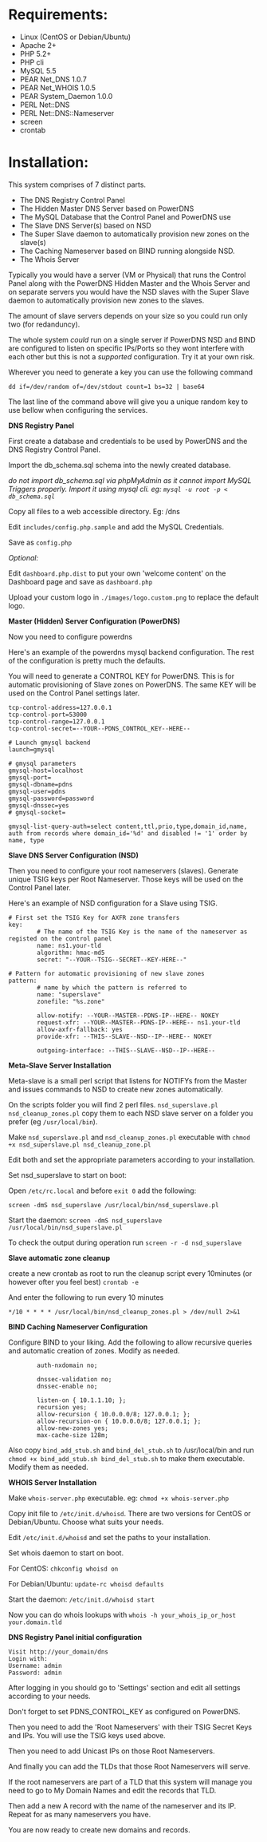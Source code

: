 # Requirements:

* Linux (CentOS or Debian/Ubuntu)
* Apache 2+
* PHP 5.2+
* PHP cli
* MySQL 5.5
* PEAR Net_DNS 1.0.7
* PEAR Net_WHOIS 1.0.5
* PEAR System_Daemon 1.0.0
* PERL Net::DNS
* PERL Net::DNS::Nameserver
* screen
* crontab

# Installation:

This system comprises of 7 distinct parts.

* The DNS Registry Control Panel
* The Hidden Master DNS Server based on PowerDNS
* The MySQL Database that the Control Panel and PowerDNS use
* The Slave DNS Server(s) based on NSD
* The Super Slave daemon to automatically provision new zones on the slave(s)
* The Caching Nameserver based on BIND running alongside NSD.  
* The Whois Server

Typically you would have a server (VM or Physical) that runs the Control Panel along with the PowerDNS Hidden Master and the Whois Server and on separate servers you would have the NSD slaves with the Super Slave daemon to automatically provision new zones to the slaves.

The amount of slave servers depends on your size so you could run only two (for redanduncy).

The whole system *could* run on a single server if PowerDNS NSD and BIND are configured to listen on specific IPs/Ports so they wont interfere with each other but this is not a *supported* configuration. Try it at your own risk.

Wherever you need to generate a key you can use the following command

`dd if=/dev/random of=/dev/stdout count=1 bs=32 | base64`

The last line of the command above will give you a unique random key to use bellow when configuring the services.

**DNS Registry Panel**

First create a database and credentials to be used by PowerDNS and the DNS Registry Control Panel.

Import the db_schema.sql schema into the newly created database.

*do not import db_schema.sql via phpMyAdmin as it cannot import MySQL Triggers properly. Import it using mysql cli. eg: `mysql -u root -p < db_schema.sql`*

Copy all files to a web accessible directory. Eg: /dns

Edit `includes/config.php.sample` and add the MySQL Credentials.

Save as `config.php`


*Optional:*

Edit `dashboard.php.dist` to put your own 'welcome content' on the Dashboard page and save as `dashboard.php`

Upload your custom logo in `./images/logo.custom.png` to replace the default logo.
 

**Master (Hidden) Server Configuration (PowerDNS)**

Now you need to configure powerdns

Here's an example of the powerdns mysql backend configuration. The rest of the configuration is pretty much the defaults.

You will need to generate a CONTROL KEY for PowerDNS. This is for automatic provisioning of Slave zones on PowerDNS.
The same KEY will be used on the Control Panel settings later.


```
tcp-control-address=127.0.0.1
tcp-control-port=53000
tcp-control-range=127.0.0.1
tcp-control-secret=--YOUR--PDNS_CONTROL_KEY--HERE--

# Launch gmysql backend
launch=gmysql

# gmysql parameters
gmysql-host=localhost
gmysql-port=
gmysql-dbname=pdns
gmysql-user=pdns
gmysql-password=password
gmysql-dnssec=yes
# gmysql-socket=

gmysql-list-query-auth=select content,ttl,prio,type,domain_id,name, auth from records where domain_id='%d' and disabled != '1' order by name, type
```


**Slave DNS Server Configuration (NSD)**

Then you need to configure your root nameservers (slaves).
Generate unique TSIG keys per Root Nameserver. Those keys will be used on the Control Panel later.

Here's an example of NSD configuration for a Slave using TSIG.

```
# First set the TSIG Key for AXFR zone transfers
key:
		# The name of the TSIG Key is the name of the nameserver as registed on the control panel
        name: ns1.your-tld
        algorithm: hmac-md5
        secret: "--YOUR--TSIG--SECRET--KEY-HERE--"

# Pattern for automatic provisioning of new slave zones
pattern:
        # name by which the pattern is referred to
        name: "superslave"
        zonefile: "%s.zone"

        allow-notify: --YOUR--MASTER--PDNS-IP--HERE-- NOKEY
        request-xfr: --YOUR--MASTER--PDNS-IP--HERE-- ns1.your-tld
        allow-axfr-fallback: yes
        provide-xfr: --THIS--SLAVE--NSD--IP--HERE-- NOKEY

        outgoing-interface: --THIS--SLAVE--NSD--IP--HERE--

```

**Meta-Slave Server Installation**

Meta-slave is a small perl script that listens for NOTIFYs from the Master and issues commands to NSD to create new zones automatically.

On the scripts folder you will find 2 perl files. `nsd_superslave.pl nsd_cleanup_zones.pl` copy them to each NSD slave server on a folder you prefer (eg `/usr/local/bin`).

Make `nsd_superslave.pl` and `nsd_cleanup_zones.pl` executable with `chmod +x nsd_superslave.pl nsd_cleanup_zone.pl`

Edit both and set the appropriate parameters according to your installation.

Set nsd_superslave to start on boot:

Open `/etc/rc.local` and before `exit 0` add the following: 

`screen -dmS nsd_superslave /usr/local/bin/nsd_superslave.pl`

Start the daemon: `screen -dmS nsd_superslave /usr/local/bin/nsd_superslave.pl`

To check the output during operation run `screen -r -d nsd_superslave`

**Slave automatic zone cleanup**

create a new crontab as root to run the cleanup script every 10minutes (or however ofter you feel best) `crontab -e`  

And enter the following to run every 10 minutes

`*/10 * * * * /usr/local/bin/nsd_cleanup_zones.pl > /dev/null 2>&1`

**BIND Caching Nameserver Configuration**

Configure BIND to your liking. Add the following to allow recursive queries and automatic creation of zones. Modify as needed.

````
        auth-nxdomain no;

        dnssec-validation no;
        dnssec-enable no;

        listen-on { 10.1.1.10; };
        recursion yes;
        allow-recursion { 10.0.0.0/8; 127.0.0.1; };
        allow-recursion-on { 10.0.0.0/8; 127.0.0.1; };
        allow-new-zones yes;
        max-cache-size 128m;
````

Also copy `bind_add_stub.sh` and `bind_del_stub.sh` to /usr/local/bin and run `chmod +x bind_add_stub.sh bind_del_stub.sh` to make them executable.
Modify them as needed. 

**WHOIS Server Installation**

Make `whois-server.php` executable. eg: `chmod +x whois-server.php`

Copy init file to `/etc/init.d/whoisd`. There are two versions for CentOS or Debian/Ubuntu. Choose what suits your needs.

Edit `/etc/init.d/whoisd` and set the paths to your installation.

Set whois daemon to start on boot. 

For CentOS: `chkconfig whoisd on`

For Debian/Ubuntu: `update-rc whoisd defaults`

Start the daemon: `/etc/init.d/whoisd start`

Now you can do whois lookups with `whois -h your_whois_ip_or_host your.domain.tld`


**DNS Registry Panel initial configuration**

```
Visit http://your_domain/dns
Login with:
Username: admin
Password: admin
```

After logging in you should go to 'Settings' section and edit all settings according to your needs.

Don't forget to set PDNS_CONTROL_KEY as configured on PowerDNS.

Then you need to add the 'Root Nameservers' with their TSIG Secret Keys and IPs.
You will use the TSIG keys used above.

Then you need to add Unicast IPs on those Root Nameservers.

And finally you can add the TLDs that those Root Nameservers will serve.

If the root nameservers are part of a TLD that this system will manage you need to go to My Domain Names and edit the records that TLD.

Then add a new A record with the name of the nameserver and its IP. Repeat for as many nameservers you have.

You are now ready to create new domains and records.